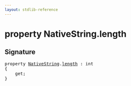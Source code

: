```yaml
---
layout: stdlib-reference
---
```


# property NativeString\.length

## Signature

<pre>
<span class='code_keyword'>property</span> <a href="index.html" class="code_type">NativeString</a>.<a href="length.html">length</a> : <span class="code_keyword">int</span>
{
    get;
}
</pre>

